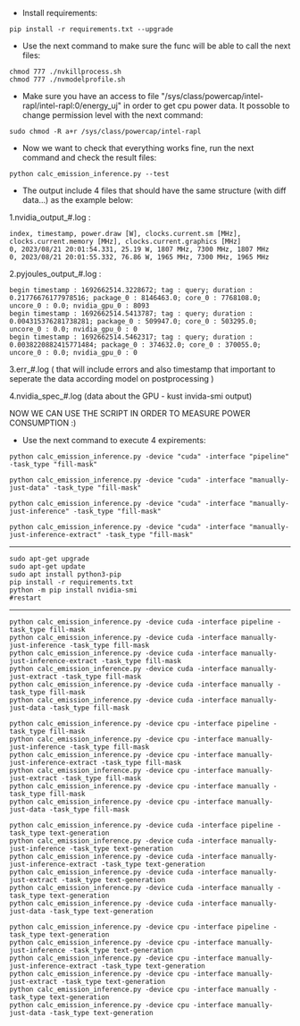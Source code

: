 
* Install requirements:

```
pip install -r requirements.txt --upgrade
```

* Use the next command to make sure the func will be able to call the next files:
  
```
chmod 777 ./nvkillprocess.sh
chmod 777 ./nvmodelprofile.sh
```

* Make sure you have an access to file "/sys/class/powercap/intel-rapl/intel-rapl:0/energy_uj" in order to get cpu power data.
It possoble to change permission level with the next command:

```
sudo chmod -R a+r /sys/class/powercap/intel-rapl
```

* Now we want to check that everything works fine, run the next command and check the result files:
  
```
python calc_emission_inference.py --test
```

* The output include 4 files that should have the same structure (with diff data...) as the example below:

1.nvidia_output_#.log :

```
index, timestamp, power.draw [W], clocks.current.sm [MHz], clocks.current.memory [MHz], clocks.current.graphics [MHz]
0, 2023/08/21 20:01:54.331, 25.19 W, 1807 MHz, 7300 MHz, 1807 MHz
0, 2023/08/21 20:01:55.332, 76.86 W, 1965 MHz, 7300 MHz, 1965 MHz
```

2.pyjoules_output_#.log :
```
begin timestamp : 1692662514.3228672; tag : query; duration : 0.21776676177978516; package_0 : 8146463.0; core_0 : 7768108.0; uncore_0 : 0.0; nvidia_gpu_0 : 8093
begin timestamp : 1692662514.5413787; tag : query; duration : 0.004315376281738281; package_0 : 509947.0; core_0 : 503295.0; uncore_0 : 0.0; nvidia_gpu_0 : 0
begin timestamp : 1692662514.5462317; tag : query; duration : 0.0038220882415771484; package_0 : 374632.0; core_0 : 370055.0; uncore_0 : 0.0; nvidia_gpu_0 : 0
```
3.err_#.log  ( that will include errors and also timestamp that important to seperate the data according model on postprocessing )

4.nvidia_spec_#.log (data about the GPU - kust invida-smi output)

NOW WE CAN USE THE SCRIPT IN ORDER TO MEASURE POWER CONSUMPTION :)

* Use the next command to execute 4 expirements:

```
python calc_emission_inference.py -device "cuda" -interface "pipeline" -task_type "fill-mask" 

python calc_emission_inference.py -device "cuda" -interface "manually-just-data" -task_type "fill-mask" 

python calc_emission_inference.py -device "cuda" -interface "manually-just-inference" -task_type "fill-mask" 

python calc_emission_inference.py -device "cuda" -interface "manually-just-inference-extract" -task_type "fill-mask"
```

---- 
```
sudo apt-get upgrade 
sudo apt-get update 
sudo apt install python3-pip
pip install -r requirements.txt
python -m pip install nvidia-smi
#restart 
```
----- 

```
python calc_emission_inference.py -device cuda -interface pipeline -task_type fill-mask
python calc_emission_inference.py -device cuda -interface manually-just-inference -task_type fill-mask
python calc_emission_inference.py -device cuda -interface manually-just-inference-extract -task_type fill-mask
python calc_emission_inference.py -device cuda -interface manually-just-extract -task_type fill-mask
python calc_emission_inference.py -device cuda -interface manually -task_type fill-mask
python calc_emission_inference.py -device cuda -interface manually-just-data -task_type fill-mask

python calc_emission_inference.py -device cpu -interface pipeline -task_type fill-mask
python calc_emission_inference.py -device cpu -interface manually-just-inference -task_type fill-mask
python calc_emission_inference.py -device cpu -interface manually-just-inference-extract -task_type fill-mask
python calc_emission_inference.py -device cpu -interface manually-just-extract -task_type fill-mask
python calc_emission_inference.py -device cpu -interface manually -task_type fill-mask
python calc_emission_inference.py -device cpu -interface manually-just-data -task_type fill-mask
```

```
python calc_emission_inference.py -device cuda -interface pipeline -task_type text-generation
python calc_emission_inference.py -device cuda -interface manually-just-inference -task_type text-generation
python calc_emission_inference.py -device cuda -interface manually-just-inference-extract -task_type text-generation
python calc_emission_inference.py -device cuda -interface manually-just-extract -task_type text-generation
python calc_emission_inference.py -device cuda -interface manually -task_type text-generation
python calc_emission_inference.py -device cuda -interface manually-just-data -task_type text-generation

python calc_emission_inference.py -device cpu -interface pipeline -task_type text-generation
python calc_emission_inference.py -device cpu -interface manually-just-inference -task_type text-generation
python calc_emission_inference.py -device cpu -interface manually-just-inference-extract -task_type text-generation
python calc_emission_inference.py -device cpu -interface manually-just-extract -task_type text-generation
python calc_emission_inference.py -device cpu -interface manually -task_type text-generation
python calc_emission_inference.py -device cpu -interface manually-just-data -task_type text-generation
```


